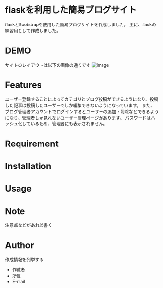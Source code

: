 # flaskを利用した簡易ブログサイト
flaskとBootstrapを使用した簡易ブログサイトを作成しました。
主に、flaskの練習用として作成しました。

# DEMO
サイトのレイアウトは以下の画像の通りです
![image](https://github.com/ZAWA0930/flask_practice/assets/93305831/f7bbf071-26e6-4210-accd-828c62c8a53b)


# Features
ユーザー登録することによってカテゴリとブログ投稿ができるようになり、投稿した記事は投稿したユーザーでしか編集できないようになっています。
また、ブログ管理者アカウントでログインするとユーザーの追加・削除などできるようになり、管理者しか見れないユーザー管理ページがあります。
パスワードはハッシュ化しているため、管理者にも表示されません。
# Requirement



# Installation


# Usage



# Note

注意点などがあれば書く

# Author

作成情報を列挙する

* 作成者
* 所属
* E-mail


